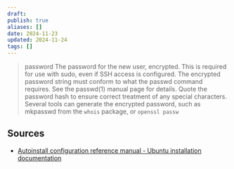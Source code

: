 ```yaml
---
draft: 
publish: true
aliases: []
date: 2024-11-23
updated: 2024-11-24
tags: []
---
```


> password
> The password for the new user, encrypted. This is required for use with sudo, even if SSH access is configured.
> The encrypted password string must conform to what the passwd command requires. See the passwd(1) manual page for details. Quote the password hash to ensure correct treatment of any special characters.
> Several tools can generate the encrypted password, such as mkpasswd from the `whois` package, or `openssl passw`

## Sources

- [Autoinstall configuration reference manual - Ubuntu installation documentation](https://canonical-subiquity.readthedocs-hosted.com/en/latest/reference/autoinstall-reference.html)

